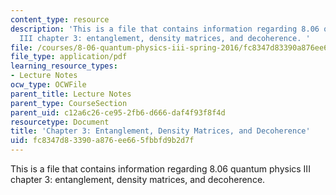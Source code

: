 ```yaml
---
content_type: resource
description: 'This is a file that contains information regarding 8.06 quantum physics
  III chapter 3: entanglement, density matrices, and decoherence. '
file: /courses/8-06-quantum-physics-iii-spring-2016/fc8347d83390a876ee665fbbfd9b2d7f_MIT8_06S16_chap3.pdf
file_type: application/pdf
learning_resource_types:
- Lecture Notes
ocw_type: OCWFile
parent_title: Lecture Notes
parent_type: CourseSection
parent_uid: c12a6c26-ce95-2fb6-d666-daf4f93f8f4d
resourcetype: Document
title: 'Chapter 3: Entanglement, Density Matrices, and Decoherence'
uid: fc8347d8-3390-a876-ee66-5fbbfd9b2d7f
---
```

This is a file that contains information regarding 8.06 quantum physics III chapter 3: entanglement, density matrices, and decoherence. 

